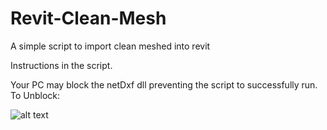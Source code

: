 # Revit-Clean-Mesh
A simple script to import clean meshed into revit

Instructions in the script.

Your PC may block the netDxf dll preventing the script to successfully  run. To Unblock:

![alt text](https://i.ibb.co/5RPbJ0Q/unblockdll.jpg)
